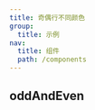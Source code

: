 ```yaml
---
title: 奇偶行不同颜色
group:
  title: 示例
nav:
  title: 组件
  path: /components
---
```


## oddAndEven

<code src="../demos/oddAndEven.tsx" />
